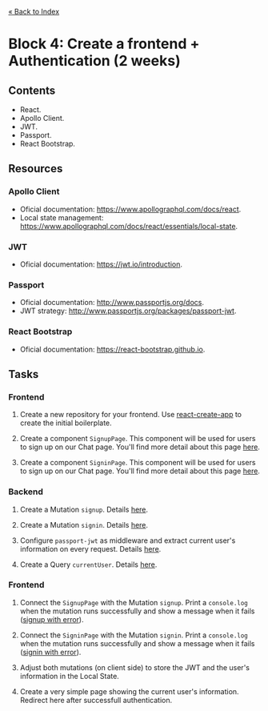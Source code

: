 [« Back to Index](../../README.md)

# Block 4: Create a frontend + Authentication (2 weeks)

## Contents

- React.
- Apollo Client.
- JWT.
- Passport.
- React Bootstrap.

## Resources

### Apollo Client
- Oficial documentation: https://www.apollographql.com/docs/react.
- Local state management: https://www.apollographql.com/docs/react/essentials/local-state.

### JWT
- Oficial documentation: https://jwt.io/introduction.

### Passport
- Oficial documentation: http://www.passportjs.org/docs.
- JWT strategy: http://www.passportjs.org/packages/passport-jwt.

### React Bootstrap
- Oficial documentation: https://react-bootstrap.github.io.

## Tasks

### Frontend

1. Create a new repository for your frontend. Use [react-create-app](https://github.com/facebook/create-react-app) to create the initial boilerplate.

2. Create a component `SignupPage`. This component will be used for users to sign up on our Chat page. You'll find more detail about this page [here](signup-details.md).

3. Create a component `SigninPage`. This component will be used for users to sign up on our Chat page. You'll find more detail about this page [here](signin-details.md).

### Backend

1. Create a Mutation `signup`. Details [here](signup-mutation.md).

2. Create a Mutation `signin`. Details [here](signin-mutation.md).

3. Configure `passport-jwt` as middleware and extract current user's information on every request. Details [here](passport-jwt-details.md).

4. Create a Query `currentUser`. Details [here](current-user-query.md).

### Frontend

1. Connect the `SignupPage` with the Mutation `signup`. Print a `console.log` when the mutation runs successfully and show a message when it fails ([signup with error](signup-errored.png)).

2. Connect the `SigninPage` with the Mutation `signin`. Print a `console.log` when the mutation runs successfully and show a message when it fails ([signin with error](signin-errored.png)).

3. Adjust both mutations (on client side) to store the JWT and the user's information in the Local State.

4. Create a very simple page showing the current user's information. Redirect here after successfull authentication.
